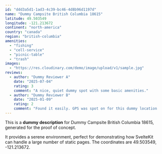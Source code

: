 ```yaml
---
id: "ddd3a5d1-1ad3-4c39-bc46-4d8b96d1197d"
name: "Dummy Campsite British Columbia 18615"
latitude: 49.503549
longitude: -121.213672
continent: "north-america"
country: "canada"
region: "british-columbia"
amenities:
  - "fishing"
  - "cell-service"
  - "picnic-table"
  - "trash"
images:
  - "https://res.cloudinary.com/demo/image/upload/v1/sample.jpg"
reviews:
  - author: "Dummy Reviewer A"
    date: "2025-07-04"
    rating: 3
    comment: "A nice, quiet dummy spot with some basic amenities."
  - author: "Dummy Reviewer B"
    date: "2025-01-09"
    rating: 2
    comment: "Found it easily. GPS was spot on for this dummy location."
---
```


This is a **dummy description** for Dummy Campsite British Columbia 18615, generated for the proof of concept.

It provides a serene environment, perfect for demonstrating how SvelteKit can handle a large number of static pages. The coordinates are 49.503549, -121.213672.
